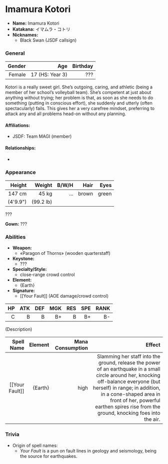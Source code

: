# Imamura Kotori

- **Name:** Imamura Kotori
- **Katakana:** イマムラ・コトリ
- **Nicknames:**
  - Black Swan (JSDF callsign)

### General

| Gender | Age | Birthday |
| ---: | ---: | ---: |
| Female | 17 (HS: Year 3) | ??? |

Kotori is a really sweet girl. She’s outgoing, caring, and athletic (being a member of her school’s volleyball team). She’s competent at just about anything without trying; her problem is that, as soon as she needs to do something (putting in conscious effort), she suddenly and utterly (often spectacularly) fails. This gives her a very carefree mindset, preferring to attack any and all problems head-on without any planning.

#### Affiliations:
- JSDF: Team MAGI (member)

#### Relationships:
- 

### Appearance

| Height | Weight | B/W/H | Hair | Eyes
| ---: | ---: | ---: | ---: | ---: |
| 147 cm | 45 kg | ... | brown | green |
| (4'9.9") | (99.2 lb) || ||

???

**Gown:** ???

### Abilities

- **Weapon:**
  - «Paragon of Thorns» (wooden quarterstaff)
- **Keystone:**
  - ???
- **Specialty/Style:**
  - close-range crowd control
- **Element:**
  - {Earth}
- **Signature:**
  - [[Your Fault]] (AOE damage/crowd control)


|   HP |  ATK |  DEF |  MGK |  RES |  SPE | RANK |
| ---: | ---: | ---: | ---: | ---: | ---: | ---: |
|  C  |   B  |  B   |   B+ |  B   |  B+   | B-   |

(Description)

| Spell Name | Element | Mana Consumption | Effect |
| ---: | ---: | ---: | ---: |
| [[Your Fault]] | {Earth} | high | Slamming her staff into the ground, release the power of an earthquake in a small circle around her, knocking off-balance everyone (but herself) in range; in addition, in a cone-shaped area in front of her, powerful earthen spires rise from the ground, knocking foes into the air.

### Trivia

- Origin of spell names:
  - *Your Fault* is a pun on fault lines in geology and seismology, being the source for earthquakes.
